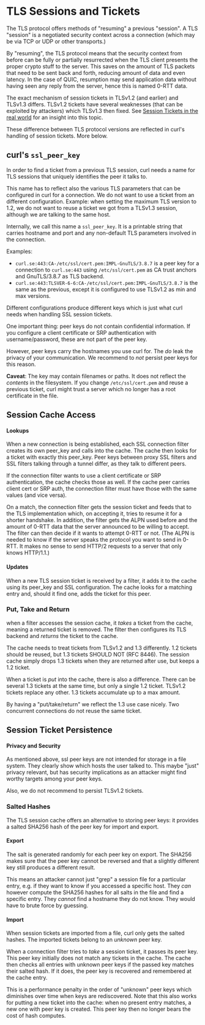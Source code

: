 <!--
Copyright (C) Daniel Stenberg, <daniel@haxx.se>, et al.

SPDX-License-Identifier: curl
-->

# TLS Sessions and Tickets

The TLS protocol offers methods of "resuming" a previous "session". A
TLS "session" is a negotiated security context across a connection
(which may be via TCP or UDP or other transports.)

By "resuming", the TLS protocol means that the security context from
before can be fully or partially resurrected when the TLS client presents
the proper crypto stuff to the server. This saves on the amount of
TLS packets that need to be sent back and forth, reducing amount
of data and even latency. In the case of QUIC, resumption may send
application data without having seen any reply from the server, hence
this is named 0-RTT data.

The exact mechanism of session tickets in TLSv1.2 (and earlier) and
TLSv1.3 differs. TLSv1.2 tickets have several weaknesses (that can
be exploited by attackers) which TLSv1.3 then fixed. See
[Session Tickets in the real world](https://words.filippo.io/we-need-to-talk-about-session-tickets/)
for an insight into this topic.

These difference between TLS protocol versions are reflected in curl's
handling of session tickets. More below.

## curl's `ssl_peer_key`

In order to find a ticket from a previous TLS session, curl
needs a name for TLS sessions that uniquely identifies the peer
it talks to.

This name has to reflect also the various TLS parameters that can
be configured in curl for a connection. We do not want to use
a ticket from an different configuration. Example: when setting
the maximum TLS version to 1.2, we do not want to reuse a ticket
we got from a TLSv1.3 session, although we are talking to the
same host.

Internally, we call this name a `ssl_peer_key`. It is a printable
string that carries hostname and port and any non-default TLS
parameters involved in the connection.

Examples:
- `curl.se:443:CA-/etc/ssl/cert.pem:IMPL-GnuTLS/3.8.7` is a peer key for
   a connection to `curl.se:443` using `/etc/ssl/cert.pem` as CA
   trust anchors and GnuTLS/3.8.7 as TLS backend.
- `curl.se:443:TLSVER-6-6:CA-/etc/ssl/cert.pem:IMPL-GnuTLS/3.8.7` is the
   same as the previous, except it is configured to use TLSv1.2 as
   min and max versions.

Different configurations produce different keys which is just what
curl needs when handling SSL session tickets.

One important thing: peer keys do not contain confidential information. If you
configure a client certificate or SRP authentication with username/password,
these are not part of the peer key.

However, peer keys carry the hostnames you use curl for. The *do*
leak the privacy of your communication. We recommend to *not* persist
peer keys for this reason.

**Caveat**: The key may contain filenames or paths. It does not reflect the
*contents* in the filesystem. If you change `/etc/ssl/cert.pem` and reuse a
previous ticket, curl might trust a server which no longer has a root
certificate in the file.


## Session Cache Access

#### Lookups

When a new connection is being established, each SSL connection filter creates
its own peer_key and calls into the cache. The cache then looks for a ticket
with exactly this peer_key. Peer keys between proxy SSL filters and SSL
filters talking through a tunnel differ, as they talk to different peers.

If the connection filter wants to use a client certificate or SRP
authentication, the cache checks those as well. If the cache peer carries
client cert or SRP auth, the connection filter must have those with the same
values (and vice versa).

On a match, the connection filter gets the session ticket and feeds that to
the TLS implementation which, on accepting it, tries to resume it for a
shorter handshake. In addition, the filter gets the ALPN used before and the
amount of 0-RTT data that the server announced to be willing to accept. The
filter can then decide if it wants to attempt 0-RTT or not. (The ALPN is
needed to know if the server speaks the protocol you want to send in 0-RTT. It
makes no sense to send HTTP/2 requests to a server that only knows HTTP/1.1.)

#### Updates

When a new TLS session ticket is received by a filter, it adds it to the
cache using its peer_key and SSL configuration. The cache looks for
a matching entry and, should it find one, adds the ticket for this
peer.

### Put, Take and Return

when a filter accesses the session cache, it *takes*
a ticket from the cache, meaning a returned ticket is removed. The filter
then configures its TLS backend and *returns* the ticket to the cache.

The cache needs to treat tickets from TLSv1.2 and 1.3 differently. 1.2 tickets
should be reused, but 1.3 tickets SHOULD NOT (RFC 8446). The session cache
simply drops 1.3 tickets when they are returned after use, but keeps a 1.2
ticket.

When a ticket is *put* into the cache, there is also a difference. There
can be several 1.3 tickets at the same time, but only a single 1.2 ticket.
TLSv1.2 tickets replace any other. 1.3 tickets accumulate up to a max
amount.

By having a "put/take/return" we reflect the 1.3 use case nicely. Two
concurrent connections do not reuse the same ticket.

## Session Ticket Persistence

#### Privacy and Security

As mentioned above, ssl peer keys are not intended for storage in a file
system. They clearly show which hosts the user talked to. This maybe "just"
privacy relevant, but has security implications as an attacker might find
worthy targets among your peer keys.

Also, we do not recommend to persist TLSv1.2 tickets.

### Salted Hashes

The TLS session cache offers an alternative to storing peer keys:
it provides a salted SHA256 hash of the peer key for import and export.

#### Export

The salt is generated randomly for each peer key on export. The SHA256 makes
sure that the peer key cannot be reversed and that a slightly different key
still produces a different result.

This means an attacker cannot just "grep" a session file for a particular
entry, e.g. if they want to know if you accessed a specific host. They *can*
however compute the SHA256 hashes for all salts in the file and find a
specific entry. They *cannot* find a hostname they do not know. They would
have to brute force by guessing.

#### Import

When session tickets are imported from a file, curl only gets the salted
hashes. The imported tickets belong to an *unknown* peer key.

When a connection filter tries to *take* a session ticket, it passes its peer
key. This peer key initially does not match any tickets in the cache. The
cache then checks all entries with unknown peer keys if the passed key matches
their salted hash. If it does, the peer key is recovered and remembered at the
cache entry.

This is a performance penalty in the order of "unknown" peer keys which
diminishes over time when keys are rediscovered. Note that this also works for
putting a new ticket into the cache: when no present entry matches, a new one
with peer key is created. This peer key then no longer bears the cost of hash
computes.
